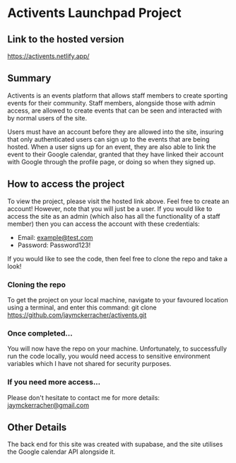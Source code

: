 # Activents Launchpad Project

## Link to the hosted version
https://activents.netlify.app/

## Summary
Activents is an events platform that allows staff members to create sporting events for their community. Staff members, alongside those with admin access, are allowed to create events that can be seen and interacted with by normal users of the site.

Users must have an account before they are allowed into the site, insuring that only authenticated users can sign up to the events that are being hosted. When a user signs up for an event, they are also able to link the event to their Google calendar, granted that they have linked their account with Google through the profile page, or doing so when they signed up.

## How to access the project
To view the project, please visit the hosted link above. Feel free to create an account! However, note that you will just be a user. If you would like to access the site as an admin (which also has all the functionality of a staff member) then you can access the account with these credentials:

* Email: example@test.com
* Password: Password123!

If you would like to see the code, then feel free to clone the repo and take a look!

### Cloning the repo
To get the project on your local machine, navigate to your favoured location using a terminal, and enter this command:
git clone https://github.com/jaymckerracher/activents.git

### Once completed...
You will now have the repo on your machine. Unfortunately, to successfully run the code locally, you would need access to sensitive environment variables which I have not shared for security purposes.

### If you need more access...
Please don't hesitate to contact me for more details: jaymckerracher@gmail.com

## Other Details
The back end for this site was created with supabase, and the site utilises the Google calendar API alongside it.